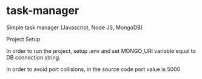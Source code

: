 # task-manager
Simple task manager (Javascript, Node JS, MongoDB)

Project Setup

In order to run the project, setup .env and set MONGO_URI variable equal to DB connection string.

In order to avoid port collisions, in the source code port value is 5000
